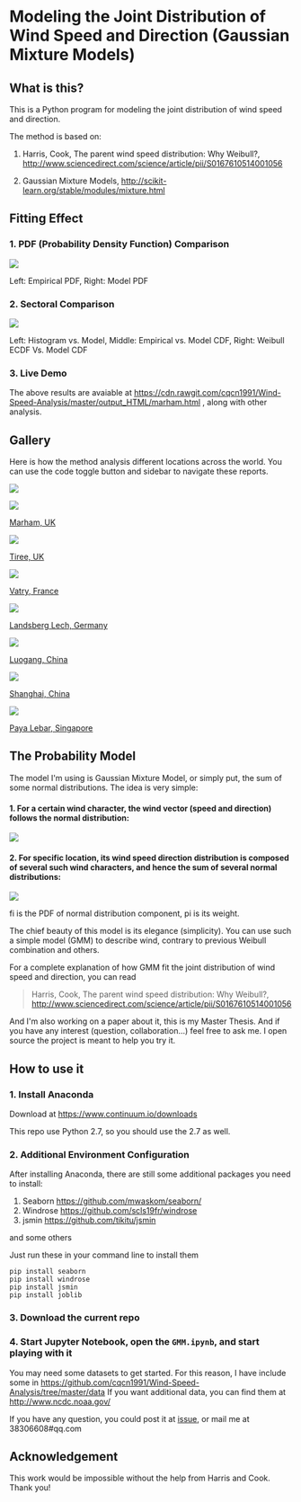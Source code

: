 # Modeling the Joint Distribution of Wind Speed and Direction (Gaussian Mixture Models)

## What is this?

This is a Python program for modeling the joint distribution of wind speed and direction.

The method is based on:

1. Harris, Cook, The parent wind speed distribution: Why Weibull?, http://www.sciencedirect.com/science/article/pii/S0167610514001056

2. Gaussian Mixture Models, http://scikit-learn.org/stable/modules/mixture.html

## Fitting Effect

### 1. PDF (Probability Density Function) Comparison

![](./doc/gallery/marham.png)

Left: Empirical PDF, Right: Model PDF

### 2. Sectoral Comparison

![](./doc/sectoral_comparison.png)

Left: Histogram vs. Model, Middle: Empirical vs. Model CDF, Right: Weibull ECDF Vs. Model CDF

### 3. Live Demo

The above results are avaiable at
https://cdn.rawgit.com/cqcn1991/Wind-Speed-Analysis/master/output_HTML/marham.html
, along with other analysis.

## Gallery

Here is how the method analysis different locations across the world.
You can use the code toggle button and sidebar to navigate these reports.

![](./doc/gallery/navigate_tip.gif)

![](./doc/gallery/marham.png)

[Marham, UK](https://cdn.rawgit.com/cqcn1991/Wind-Speed-Analysis/master/output_HTML/marham.html)

![](./doc/gallery/tiree.png)

[Tiree, UK](https://cdn.rawgit.com/cqcn1991/Wind-Speed-Analysis/master/output_HTML/tiree.html)

![](./doc/gallery/vatry.png)

[Vatry, France](https://cdn.rawgit.com/cqcn1991/Wind-Speed-Analysis/master/output_HTML/vatry.html)

![](./doc/gallery/landsberg_lech.png)

[Landsberg Lech, Germany](https://cdn.rawgit.com/cqcn1991/Wind-Speed-Analysis/master/output_HTML/landsberg_lech.html)

![](./doc/gallery/luogang.png)

[Luogang, China](https://cdn.rawgit.com/cqcn1991/Wind-Speed-Analysis/master/output_HTML/luogang.html)

![](./doc/gallery/shanghai_hongqiao.png)

[Shanghai, China](https://cdn.rawgit.com/cqcn1991/Wind-Speed-Analysis/master/output_HTML/hongqiao_intl.html)

![](./doc/gallery/paya_lebar.png)

[Paya Lebar, Singapore](https://cdn.rawgit.com/cqcn1991/Wind-Speed-Analysis/master/output_HTML/paya_lebar.html)

## The Probability Model

The model I'm using is Gaussian Mixture Model, or simply put, the sum of some normal distributions. The idea is very simple:

#### 1. For a certain wind character, the wind vector (speed and direction) follows the normal distribution:

![](./doc/normal_distribution.png)

#### 2. For specific location, its wind speed direction distribution is composed of several such wind characters, and hence the sum of several normal distributions:

![](./doc/combination.png)

fi is the PDF of normal distribution component, pi is its weight.

The chief beauty of this model is its elegance (simplicity). You can use such a simple model (GMM) to describe wind, contrary to previous Weibull combination and others. 

For a complete explanation of how GMM fit the joint distribution of wind speed and direction, you can read 

> Harris, Cook, The parent wind speed distribution: Why Weibull?, http://www.sciencedirect.com/science/article/pii/S0167610514001056

And I'm also working on a paper about it, this is my Master Thesis. And if you have any interest (question, collaboration...) feel free to ask me. I open source the project is meant to help you try it.


## How to use it

### 1. Install Anaconda

Download at
https://www.continuum.io/downloads

This repo use Python 2.7, so you should use the 2.7 as well.

### 2. Additional Environment Configuration

After installing Anaconda, there are still some additional packages you need to install:

1. Seaborn
https://github.com/mwaskom/seaborn/
2. Windrose
https://github.com/scls19fr/windrose
3. jsmin
https://github.com/tikitu/jsmin

and some others

Just run these in your command line to install them

    pip install seaborn
    pip install windrose
    pip install jsmin
    pip install joblib

### 3. Download the current repo

### 4. Start Jupyter Notebook, open the `GMM.ipynb`, and start playing with it

You may need some datasets to get started. For this reason,  I have include some in
https://github.com/cqcn1991/Wind-Speed-Analysis/tree/master/data
If you want additional data, you can find them at http://www.ncdc.noaa.gov/

If you have any question, you could post it at [issue](https://github.com/cqcn1991/Wind-Speed-Analysis/issues), or mail me at 38306608#qq.com

## Acknowledgement

This work would be impossible without the help from Harris and Cook. Thank you!